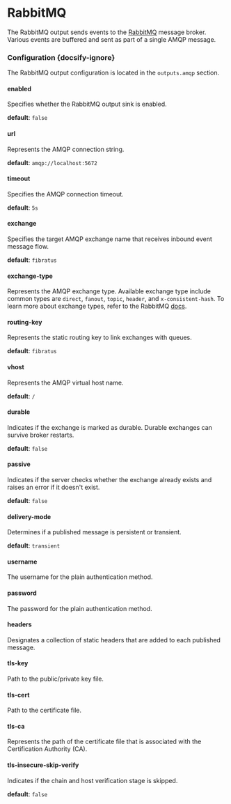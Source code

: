 # RabbitMQ

The RabbitMQ output sends events to the [RabbitMQ](https://www.rabbitmq.com/) message broker. Various events are buffered and sent as part of a single AMQP message.

### Configuration {docsify-ignore}

The RabbitMQ output configuration is located in the `outputs.amqp` section.

#### enabled

Specifies whether the RabbitMQ output sink is enabled.

**default**: `false`

#### url

Represents the AMQP connection string.

**default**: `amqp://localhost:5672`

#### timeout

Specifies the AMQP connection timeout.

**default**: `5s`

#### exchange

Specifies the target AMQP exchange name that receives inbound event message flow.

**default**: `fibratus`

#### exchange-type

Represents  the AMQP exchange type. Available exchange type include common types are `direct`, `fanout`,
`topic`, `header`, and `x-consistent-hash`. To learn more about exchange types, refer to the RabbitMQ [docs](https://www.rabbitmq.com/tutorials/amqp-concepts.html#exchanges).

#### routing-key

Represents the static routing key to link exchanges with queues.

**default**: `fibratus`

#### vhost

Represents the AMQP virtual host name.

**default**: `/`

#### durable

Indicates if the exchange is marked as durable. Durable exchanges can survive broker restarts.

**default**: `false`

#### passive

Indicates if the server checks whether the exchange already exists and raises an error if it doesn't exist.

**default**: `false`

#### delivery-mode

Determines if a published message is persistent or transient.

**default**: `transient`

#### username

The username for the plain authentication method.

#### password

The password for the plain authentication method.

#### headers

Designates a collection of static headers that are added to each published message.

#### tls-key

Path to the public/private key file.

#### tls-cert

Path to the certificate file.

#### tls-ca

Represents the path of the certificate file that is associated with the Certification Authority (CA).

#### tls-insecure-skip-verify

Indicates if the chain and host verification stage is skipped.

**default**: `false`

